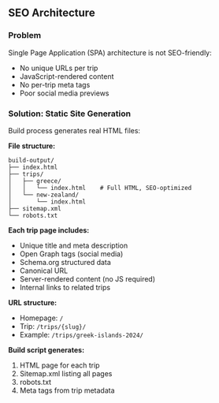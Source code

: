 ## SEO Architecture

### Problem
Single Page Application (SPA) architecture is not SEO-friendly:
- No unique URLs per trip
- JavaScript-rendered content
- No per-trip meta tags
- Poor social media previews

### Solution: Static Site Generation

Build process generates real HTML files:

**File structure:**
```
build-output/
├── index.html
├── trips/
│   ├── greece/
│   │   └── index.html    # Full HTML, SEO-optimized
│   └── new-zealand/
│       └── index.html
├── sitemap.xml
└── robots.txt
```

**Each trip page includes:**
- Unique title and meta description
- Open Graph tags (social media)
- Schema.org structured data
- Canonical URL
- Server-rendered content (no JS required)
- Internal links to related trips

**URL structure:**
- Homepage: `/`
- Trip: `/trips/{slug}/`
- Example: `/trips/greek-islands-2024/`

**Build script generates:**
1. HTML page for each trip
2. Sitemap.xml listing all pages
3. robots.txt
4. Meta tags from trip metadata